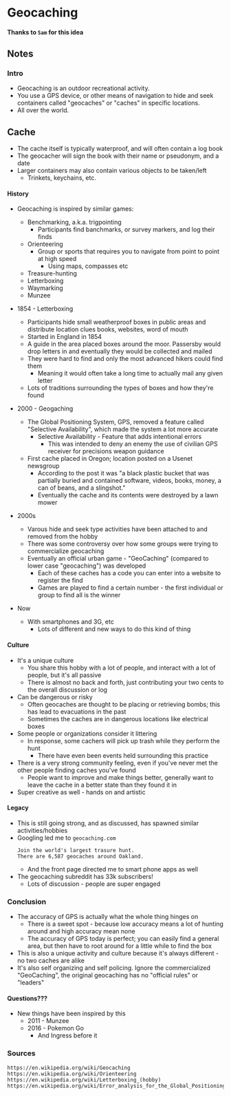 Geocaching
===
#### Thanks to `Sam` for this idea

## Notes
### Intro
* Geocaching is an outdoor recreational activity.
* You use a GPS device, or other means of navigation to hide and seek containers called "geocaches" or "caches" in
  specific locations.
* All over the world.
## Cache
* The cache itself is typically waterproof, and will often contain a log book
* The geocacher will sign the book with their name or pseudonym, and a date
* Larger containers may also contain various objects to be taken/left
  * Trinkets, keychains, etc.

#### History
* Geocaching is inspired by similar games:
  * Benchmarking, a.k.a. trigpointing
    * Participants find banchmarks, or survey markers, and log their finds
  * Orienteering
    * Group or sports that requires you to navigate from point to point at high speed
      * Using maps, compasses etc
  * Treasure-hunting
  * Letterboxing
  * Waymarking
  * Munzee

* 1854 - Letterboxing
  * Participants hide small weatherproof boxes in public areas and distribute location clues books, websites, word of
    mouth
  * Started in England in 1854
  * A guide in the area placed boxes around the moor.  Passersby would drop letters in and eventually they would be
    collected and mailed
  * They were hard to find and only the most advanced hikers could find them
    * Meaning it would often take a long time to actually mail any given letter
  * Lots of traditions surrounding the types of boxes and how they're found
* 2000 - Geogaching
  * The Global Positioning System, GPS, removed a feature called "Selective Availability", which made the system a lot
    more accurate
      * Selective Availability - Feature that adds intentional errors
        * This was intended to deny an enemy the use of civilian GPS receiver for precisions weapon guidance
  * First cache placed in Oregon; location posted on a Usenet newsgroup
    * According to the post it was "a black plastic bucket that was partially buried and contained software,
      videos, books, money, a can of beans, and a slingshot."
    * Eventually the cache and its contents were destroyed by a lawn mower
* 2000s
  * Varous hide and seek type activities have been attached to and removed from the hobby
  * There was some controversy over how some groups were trying to commercialize geocaching
  * Eventually an official urban game - "GeoCaching" (compared to lower case "geocaching") was developed
    * Each of these caches has a code you can enter into a website to register the find
    * Games are played to find a certain number - the first individual or group to find all is the winner
* Now
  * With smartphones and 3G, etc
    * Lots of different and new ways to do this kind of thing

#### Culture
* It's a unique culture
  * You share this hobby with a lot of people, and interact with a lot of people, but it's all passive
  * There is almost no back and forth, just contributing your two cents to the overall discussion or log
* Can be dangerous or risky
  * Often geocaches are thought to be placing or retrieving bombs; this has lead to evacuations in the past
  * Sometimes the caches are in dangerous locations like electrical boxes
* Some people or organizations consider it littering
  * In response, some cachers will pick up trash while they perform the hunt
    * There have even been events held surrounding this practice
* There is a very strong community feeling, even if you've never met the other people finding caches you've found
  * People want to improve and make things better, generally want to leave the cache in a better state than they found
    it in
* Super creative as well - hands on and artistic

#### Legacy
* This is still going strong, and as discussed, has spawned similar activities/hobbies
* Googling led me to `geocaching.com`
  ```
  Join the world's largest trasure hunt.
  There are 6,587 geocaches around Oakland.
  ```
  * And the front page directed me to smart phone apps as well
* The geocaching subreddit has 33k subscribers!
  * Lots of discussion - people are super engaged

### Conclusion
* The accuracy of GPS is actually what the whole thing hinges on
  * There is a sweet spot - because low accuracy means a lot of hunting around and high accuracy mean none
  * The accuracy of GPS today is perfect; you can easily find a general area, but then have to root around for a little
    while to find the box
* This is also a unique activity and culture because it's always different - no two caches are alike
* It's also self organizing and self policing.  Ignore the commercialized "GeoCaching", the original geocaching has
  no "official rules" or "leaders"

#### Questions???
* New things have been inspired by this
  * 2011 - Munzee
  * 2016 - Pokemon Go
    * And Ingress before it

### Sources
```
https://en.wikipedia.org/wiki/Geocaching
https://en.wikipedia.org/wiki/Orienteering
https://en.wikipedia.org/wiki/Letterboxing_(hobby)
https://en.wikipedia.org/wiki/Error_analysis_for_the_Global_Positioning_System
```

